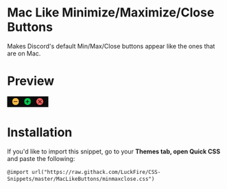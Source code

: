 # Mac Like Minimize/Maximize/Close Buttons
Makes Discord's default Min/Max/Close buttons appear like the ones that are on Mac. 

# Preview
![Preview](https://raw.githubusercontent.com/LuckFire/CSS-Snippets/master/!%20Previews/MacButtons.gif)

# Installation
If you'd like to import this snippet, go to your **Themes tab, open Quick CSS** and paste the following:
```
@import url("https://raw.githack.com/LuckFire/CSS-Snippets/master/MacLikeButtons/minmaxclose.css")
```
